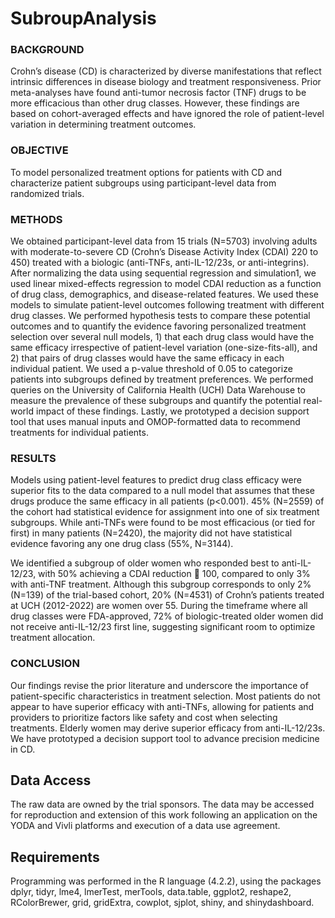 # SubroupAnalysis

### BACKGROUND
Crohn’s disease (CD) is characterized by diverse manifestations that reflect intrinsic differences in disease biology and treatment responsiveness. Prior meta-analyses have found anti-tumor necrosis factor (TNF) drugs to be more efficacious than other drug classes. However, these findings are based on cohort-averaged effects and have ignored the role of patient-level variation in determining treatment outcomes.

### OBJECTIVE
To model personalized treatment options for patients with CD and characterize patient subgroups using participant-level data from randomized trials. 

### METHODS
We obtained participant-level data from 15 trials (N=5703) involving adults with moderate-to-severe CD (Crohn’s Disease Activity Index (CDAI) 220 to 450) treated with a biologic (anti-TNFs, anti-IL-12/23s, or anti-integrins). After normalizing the data using sequential regression and simulation1, we used linear mixed-effects regression to model CDAI reduction as a function of drug class, demographics, and disease-related features. We used these models to simulate patient-level outcomes following treatment with different drug classes. We performed hypothesis tests to compare these potential outcomes and to quantify the evidence favoring personalized treatment selection over several null models, 1) that each drug class would have the same efficacy irrespective of patient-level variation (one-size-fits-all), and 2) that pairs of drug classes would have the same efficacy in each individual patient. We used a p-value threshold of 0.05 to categorize patients into subgroups defined by treatment preferences. We performed queries on the University of California Health (UCH) Data Warehouse to measure the prevalence of these subgroups and quantify the potential real-world impact of these findings. Lastly, we prototyped a decision support tool that uses manual inputs and OMOP-formatted data to recommend treatments for individual patients.

### RESULTS
Models using patient-level features to predict drug class efficacy were superior fits to the data compared to a null model that assumes that these drugs produce the same efficacy in all patients (p<0.001). 45% (N=2559) of the cohort had statistical evidence for assignment into one of six treatment subgroups. While anti-TNFs were found to be most efficacious (or tied for first) in many patients (N=2420), the majority did not have statistical evidence favoring any one drug class (55%, N=3144). 

We identified a subgroup of older women who responded best to anti-IL-12/23, with 50% achieving a CDAI reduction  100, compared to only 3% with anti-TNF treatment. Although this subgroup corresponds to only 2% (N=139) of the trial-based cohort, 20% (N=4531) of Crohn’s patients treated at UCH (2012-2022) are women over 55. During the timeframe where all drug classes were FDA-approved, 72% of biologic-treated older women did not receive anti-IL-12/23 first line, suggesting significant room to optimize treatment allocation. 

### CONCLUSION
Our findings revise the prior literature and underscore the importance of patient-specific characteristics in treatment selection. Most patients do not appear to have superior efficacy with anti-TNFs, allowing for patients and providers to prioritize factors like safety and cost when selecting treatments. Elderly women may derive superior efficacy from anti-IL-12/23s. We have prototyped a decision support tool to advance precision medicine in CD.

## Data Access

The raw data are owned by the trial sponsors. The data may be accessed for reproduction and extension of this work following an application on the YODA and Vivli platforms and execution of a data use agreement.

## Requirements
Programming was performed in the R language (4.2.2), using the packages dplyr, tidyr, lme4, lmerTest, merTools, data.table, ggplot2, reshape2, RColorBrewer, grid, gridExtra, cowplot, sjplot, shiny, and shinydashboard.

